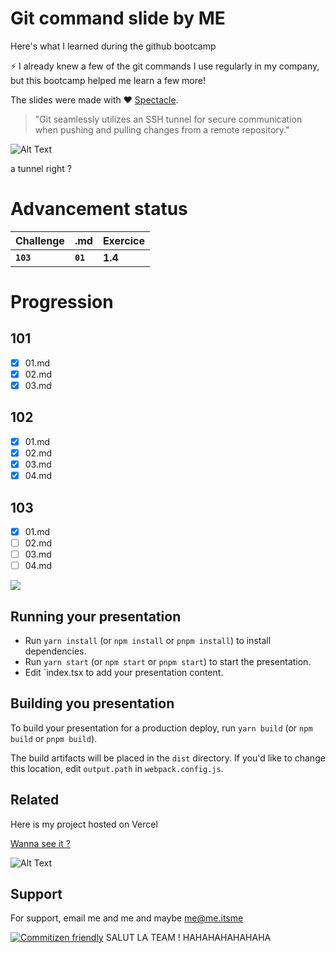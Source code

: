 # Git command slide by ME

Here's what I learned during the github bootcamp

⚡️ I already knew a few of the git commands I use regularly in my company, but this bootcamp helped me learn a few more!

The slides were made with ❤️ [Spectacle](https://github.com/FormidableLabs/spectacle/).

> "Git seamlessly utilizes an SSH tunnel for secure communication when pushing and pulling changes from a remote repository."

![Alt Text](https://media1.giphy.com/media/YhDJb7WEBIfDJ1gnok/200w.webp?cid=ecf05e470079x5m4dnr5ij8j12o7je2nptshk7yu4sx0jxt3&ep=v1_gifs_search&rid=200w.webp&ct=g)

a tunnel right ?

# Advancement status

| Challenge | .md     | Exercice                      |
| :-------- | :------- | :-------------------------------- |
| **`103`**      | **`01`** | **1.4**  |

# Progression

## 101
 - [X] 01.md
 - [X] 02.md
 - [X] 03.md
## 102
 - [X] 01.md
 - [X] 02.md
 - [X] 03.md
 - [X] 04.md
## 103
 - [X] 01.md
 - [ ] 02.md
 - [ ] 03.md
 - [ ] 04.md

![](https://geps.dev/progress/80)

## Running your presentation
- Run `yarn install` (or `npm install` or `pnpm install`) to install dependencies.
- Run `yarn start` (or `npm start` or `pnpm start`) to start the presentation.
- Edit `index.tsx to add your presentation content.

## Building you presentation

To build your presentation for a production deploy, run `yarn build` (or `npm build` or `pnpm build`).

The build artifacts will be placed in the `dist` directory. If you'd like to change this location, edit `output.path` in `webpack.config.js`.

## Related

Here is my project hosted on Vercel

[Wanna see it ?](https://github-bc.vercel.app)

![Alt Text](https://i.gifer.com/origin/c2/c235dcca4deaf78ddf61480be9e4a889_w200.webp)

## Support

For support, email me and me and maybe me@me.itsme

[![Commitizen friendly](https://img.shields.io/badge/commitizen-friendly-brightgreen.svg)](http://commitizen.github.io/cz-cli/)
SALUT LA TEAM ! HAHAHAHAHAHAHA